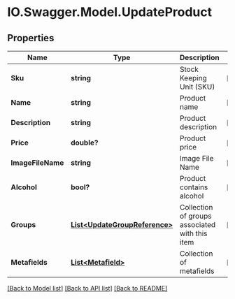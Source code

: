 # IO.Swagger.Model.UpdateProduct
## Properties

Name | Type | Description | Notes
------------ | ------------- | ------------- | -------------
**Sku** | **string** | Stock Keeping Unit (SKU) | [optional] 
**Name** | **string** | Product name | [optional] 
**Description** | **string** | Product description | [optional] 
**Price** | **double?** | Product price | [optional] 
**ImageFileName** | **string** | Image File Name | [optional] 
**Alcohol** | **bool?** | Product contains alcohol | [optional] 
**Groups** | [**List&lt;UpdateGroupReference&gt;**](UpdateGroupReference.md) | Collection of groups associated with this item | [optional] 
**Metafields** | [**List&lt;Metafield&gt;**](Metafield.md) | Collection of metafields | [optional] 

[[Back to Model list]](../README.md#documentation-for-models) [[Back to API list]](../README.md#documentation-for-api-endpoints) [[Back to README]](../README.md)

